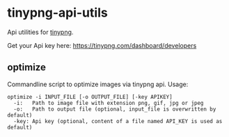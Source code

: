 # tinypng-api-utils
Api utilities for [tinypng](https://tinypng.com/developers).

Get your Api key here: https://tinypng.com/dashboard/developers


## optimize
Commandline script to optimize images via tinypng api.
Usage:

```
optimize -i INPUT_FILE [-o OUTPUT_FILE] [-key APIKEY]
  -i:   Path to image file with extension png, gif, jpg or jpeg
  -o:   Path to output file (optional, input_file is overwritten by default)
  -key: Api key (optional, content of a file named API_KEY is used as default)
```

